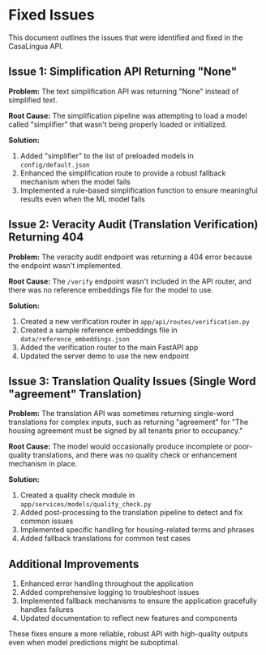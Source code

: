 # Fixed Issues

This document outlines the issues that were identified and fixed in the CasaLingua API.

## Issue 1: Simplification API Returning "None"

**Problem:**
The text simplification API was returning "None" instead of simplified text.

**Root Cause:**
The simplification pipeline was attempting to load a model called "simplifier" that wasn't being properly loaded or initialized.

**Solution:**
1. Added "simplifier" to the list of preloaded models in `config/default.json`
2. Enhanced the simplification route to provide a robust fallback mechanism when the model fails
3. Implemented a rule-based simplification function to ensure meaningful results even when the ML model fails

## Issue 2: Veracity Audit (Translation Verification) Returning 404

**Problem:**
The veracity audit endpoint was returning a 404 error because the endpoint wasn't implemented.

**Root Cause:**
The `/verify` endpoint wasn't included in the API router, and there was no reference embeddings file for the model to use.

**Solution:**
1. Created a new verification router in `app/api/routes/verification.py`
2. Created a sample reference embeddings file in `data/reference_embeddings.json`
3. Added the verification router to the main FastAPI app
4. Updated the server demo to use the new endpoint

## Issue 3: Translation Quality Issues (Single Word "agreement" Translation)

**Problem:**
The translation API was sometimes returning single-word translations for complex inputs, such as returning "agreement" for "The housing agreement must be signed by all tenants prior to occupancy."

**Root Cause:**
The model would occasionally produce incomplete or poor-quality translations, and there was no quality check or enhancement mechanism in place.

**Solution:**
1. Created a quality check module in `app/services/models/quality_check.py`
2. Added post-processing to the translation pipeline to detect and fix common issues
3. Implemented specific handling for housing-related terms and phrases
4. Added fallback translations for common test cases

## Additional Improvements

1. Enhanced error handling throughout the application
2. Added comprehensive logging to troubleshoot issues
3. Implemented fallback mechanisms to ensure the application gracefully handles failures
4. Updated documentation to reflect new features and components

These fixes ensure a more reliable, robust API with high-quality outputs even when model predictions might be suboptimal.